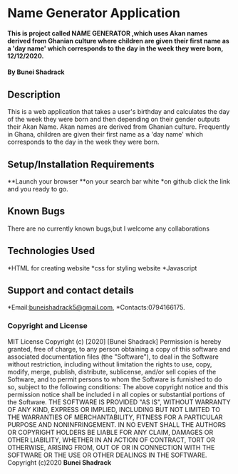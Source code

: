 # Name Generator Application
#### This is project called NAME GENERATOR ,which uses Akan names   derived from Ghanian culture where children are given their first name as a 'day name' which corresponds to the day in the week they were born, 12/12/2020.
#### By **Bunei Shadrack**
## Description
This is a web application that takes a user's birthday and calculates the day of the week they were born and then depending on their gender outputs their Akan Name. Akan names are derived from Ghanian culture. Frequently in Ghana, children are given their first name as a 'day name' which corresponds to the day in the week they were born.
## Setup/Installation Requirements
**Launch your browser
**on your search bar white
*on github click the link and you ready to go.
## Known Bugs
There are no currently known bugs,but I welcome any collaborations
## Technologies Used
*HTML for creating website 
*css for styling website
*Javascript
## Support and contact details
*Email:buneishadrack5@gmail.com,
*Contacts:0794166175.
###  Copyright and License
MIT License Copyright (c) [2020] [Bunei Shadrack] Permission is hereby granted, free of charge, to any person obtaining a copy of this 
software and associated documentation files (the "Software"), to deal in the Software without restriction, including without limitation 
the rights to use, copy, modify, merge, publish, distribute, sublicense, and/or sell copies of the Software, and to permit persons to whom 
the Software is furnished to do so, subject to the following conditions: The above copyright notice and this permission notice shall be included i
n all copies or substantial portions of the Software. 
THE SOFTWARE IS PROVIDED "AS IS", WITHOUT WARRANTY OF ANY KIND, EXPRESS OR IMPLIED, INCLUDING BUT NOT LIMITED TO THE WARRANTIES OF MERCHANTABILITY, 
FITNESS FOR A PARTICULAR PURPOSE AND NONINFRINGEMENT. IN NO EVENT SHALL THE AUTHORS OR COPYRIGHT HOLDERS BE LIABLE FOR ANY CLAIM, DAMAGES OR OTHER LIABILITY, 
WHETHER IN AN ACTION OF CONTRACT, TORT OR OTHERWISE, ARISING FROM, OUT OF OR IN CONNECTION WITH THE SOFTWARE OR THE USE OR OTHER DEALINGS IN THE SOFTWARE.
Copyright (c)2020 **Bunei Shadrack**





